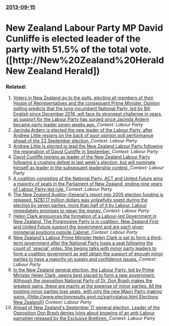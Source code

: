 ### [2013-09-15](/news/2013/09/15/index.md)

# New Zealand Labour Party MP David Cunliffe is elected leader of the party with 51.5% of the total vote. ([http://New%20Zealand%20Herald New Zealand Herald])




### Related:

1. [Voters in New Zealand go to the polls, electing all members of their House of Representatives and the consequent Prime Minister. Opinion polling predicts that the long-incumbent National Party, led by Bill English since December 2016, will face its strongest challenge in years, as support for the Labour Party has surged since Jacinda Ardern became party leader seven weeks ago. ](/news/2017/09/23/voters-in-new-zealand-go-to-the-polls-electing-all-members-of-their-house-of-representatives-and-the-consequent-prime-minister-opinion-pol.md) _Context: Labour Party_
2. [ Jacinda Ardern is elected the new leader of the Labour Party, after Andrew Little resigns on the back of poor opinion poll performance ahead of the 23 September election. ](/news/2017/08/1/jacinda-ardern-is-elected-the-new-leader-of-the-labour-party-after-andrew-little-resigns-on-the-back-of-poor-opinion-poll-performance-ahea.md) _Context: Labour Party_
3. [Andrew Little is elected to lead the New Zealand Labour Party following the resignation of David Cunliffe in September. ](/news/2014/11/18/andrew-little-is-elected-to-lead-the-new-zealand-labour-party-following-the-resignation-of-david-cunliffe-in-september.md) _Context: Labour Party_
4. [David Cunliffe resigns as leader of the New Zealand Labour Party following a crushing defeat in last week's election, but will nominate himself as leader in the subsequent leadership contest. ](/news/2014/09/27/david-cunliffe-resigns-as-leader-of-the-new-zealand-labour-party-following-a-crushing-defeat-in-last-week-s-election-but-will-nominate-hims.md) _Context: Labour Party_
5. [ A coalition consisting of the National Party, ACT and United Future wins a majority of seats in the Parliament of New Zealand, ending nine years of Labour Party-led rule. ](/news/2008/11/8/a-coalition-consisting-of-the-national-party-act-and-united-future-wins-a-majority-of-seats-in-the-parliament-of-new-zealand-ending-nine.md) _Context: Labour Party_
6. [ The New Zealand Auditor-General's report into 2005 election funding is released. NZ$1.17 million dollars was unlawfully spent during the election by seven parties, more than half of it by Labour. Labour immediately promises to repay the money. ](/news/2006/10/12/the-new-zealand-auditor-general-s-report-into-2005-election-funding-is-released-nz-1-17-million-dollars-was-unlawfully-spent-during-the-el.md) _Context: Labour Party_
7. [ Helen Clark announces the formation of a Labour-led Government in New Zealand. The Progressive Party is in coalition. New Zealand First and United Future support the government and are each given ministerial positions outside Cabinet. ](/news/2005/10/17/helen-clark-announces-the-formation-of-a-labour-led-government-in-new-zealand-the-progressive-party-is-in-coalition-new-zealand-first-and.md) _Context: Labour Party_
8. [ New Zealand's Labour Prime Minister Helen Clark is set to form a third-term government after the National Party loses a seat following the count of 'special' votes. She begins talks with minor party leaders to form a coalition government as well obtain the support of enough minor parties to have a majority on supply and confidence issues. ](/news/2005/10/1/new-zealand-s-labour-prime-minister-helen-clark-is-set-to-form-a-third-term-government-after-the-national-party-loses-a-seat-following-the.md) _Context: Labour Party_
9. [ In the New Zealand general election, the Labour Party, led by Prime Minister Helen Clark, seems best placed to form a new government. Although the opposition National Party of Dr. Don Brash makes the greatest gains, these are mainly at the expense of minor parties. All the existing minor parties lose seats, with only the new Maori Party making gains. ([http://www.electionresults.govt.nz/partystatus.html Elections New Zealand])](/news/2005/09/17/in-the-new-zealand-general-election-the-labour-party-led-by-prime-minister-helen-clark-seems-best-placed-to-form-a-new-government-altho.md) _Context: Labour Party_
10. [ Ahead of New Zealand's September 17 general election, Leader of the Opposition Don Brash denies lying about knowing of an anti-Labour pamphlet released by the Exclusive Brethren. ](/news/2005/09/10/ahead-of-new-zealand-s-september-17-general-election-leader-of-the-opposition-don-brash-denies-lying-about-knowing-of-an-anti-labour-pamph.md) _Context: Labour Party_
